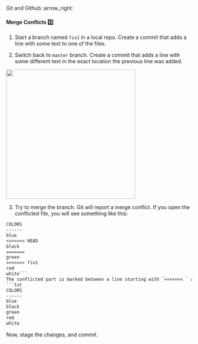 <link rel="stylesheet" href="{{baseUrl}}/css/textbook.css">

<div class="website-content">

<div id="path">Git and Github :arrow_right: </div>

<div id="title">

#### Merge Conflicts :three:

</div>

<div id="body">

1. Start a branch named `fix1` in a local repo. Create a commit that adds a line with some text to one of the files.

2. Switch back to `master` branch. Create a commit that adds a line with some different text in the exact location the previous line was added.

<img src="{{baseUrl}}/gitAndGithub/mergeConflicts/images/sourcetree_1.png" height="350" />
<p/>

3. Try to merge the branch. Git will report a merge conflict. If you open the conflicted file, you will see something like this:

```txt
COLORS
------
blue
<<<<<<< HEAD
black
=======
green
>>>>>>> fix1
red
white```
The conflicted part is marked between a line starting with `<<<<<<< ` and a line starting with `>>>>>>>`. Let us assume you want to keep both lines in the merged version. You can modify the file like this.
```txt
COLORS
------
blue
black
green
red
white
```

Now, stage the changes, and commit.

</div>

</div>
